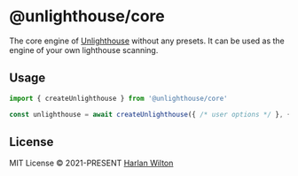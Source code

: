 # @unlighthouse/core

The core engine of [Unlighthouse](https://github.com/harlan-zw/unlighthouse) without any presets. It can be used as the engine of your own lighthouse scanning.

## Usage

```ts
import { createUnlighthouse } from '@unlighthouse/core'

const unlighthouse = await createUnlighthouse({ /* user options */ }, { /* provider options */ })
```

## License

MIT License © 2021-PRESENT [Harlan Wilton](https://github.com/harlan-zw)
